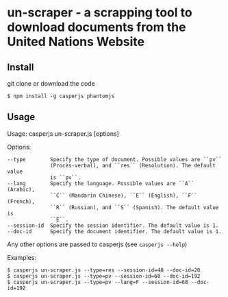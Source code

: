 # un-scraper - a scrapping tool to download documents from the United Nations Website

## Install

git clone or download the code

```
$ npm install -g casperjs phantomjs
```

## Usage

  Usage: casperjs un-scraper.js [options]

  Options:

    --type        Specify the type of document. Possible values are ``pv``
                  (Procès-verbal), and ``res`` (Resolution). The default value
                  is ``pv``.
    --lang        Specify the language. Possible values are ``A`` (Arabic),
                  ``C`` (Mandarin Chinese), ``E`` (English), ``F`` (French),
                  ``R`` (Russian), and ``S`` (Spanish). The default value is
                  ``E``.
    --session-id  Specify the session identifier. The default value is 1.
    --doc-id      Specify the document identifier. The default value is 1.

  Any other options are passed to casperjs (see `casperjs --help`)

  Examples:

    $ casperjs un-scraper.js --type=res --session-id=48 --doc-id=20
    $ casperjs un-scraper.js --type=pv --session-id=68 --doc-id=192
    $ casperjs un-scraper.js --type=pv --lang=F --session-id=68 --doc-id=192
